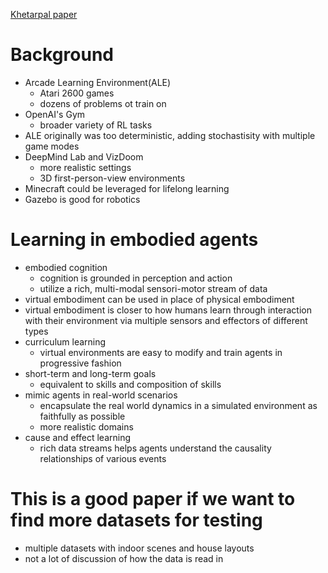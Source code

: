 [Khetarpal paper](https://arxiv.org/pdf/1811.10732.pdf)

# Background
* Arcade Learning Environment(ALE)  
  * Atari 2600 games
  * dozens of problems ot train on
* OpenAI's Gym
  * broader variety of RL tasks 
* ALE originally was too deterministic, adding stochastisity with multiple game modes
* DeepMind Lab and VizDoom
  * more realistic settings
  * 3D first-person-view environments   
* Minecraft could be leveraged for lifelong learning
* Gazebo is good for robotics 
# Learning in embodied agents
* embodied cognition
  * cognition is grounded in perception and action
  * utilize a rich, multi-modal sensori-motor stream of data
* virtual embodiment can be used in place of physical embodiment
* virtual embodiment is closer to how humans learn through interaction with their environment via multiple sensors and effectors of different types
* curriculum learning
  * virtual environments are easy to modify and train agents in progressive fashion
* short-term and long-term goals
  * equivalent to skills and composition of skills
* mimic agents in real-world scenarios
  * encapsulate the real world dynamics in a simulated environment as faithfully as possible
  * more realistic domains
* cause and effect learning
  * rich data streams helps agents understand the causality relationships of various events         
# This is a good paper if we want to find more datasets for testing
* multiple datasets with indoor scenes and house layouts
* not a lot of discussion of how the data is read in
